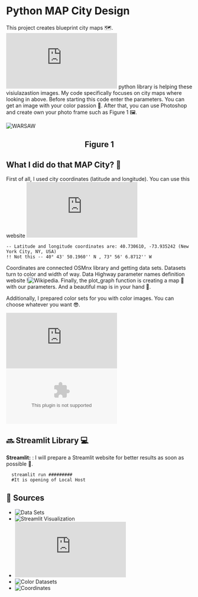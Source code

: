 # Python MAP City Design

This project creates blueprint city maps 🗺. ![OSMnx](https://osmnx.readthedocs.io/en/stable/user-reference.html) python library is helping these visiulazastion images. My code specifically focuses on city maps where looking in above. Before starting this code enter the parameters. You can get an image with your color passion 🔵. After that, you can use Photoshop and create own your photo frame such as Figure 1 🖼.

![WARSAW](https://github.com/Ybatuhan-EcoBooster/MapDesign/assets/110935969/3d6ea6c0-5337-48da-aabb-695325c743c3)

<h2 align="center">
Figure 1
</h2> 

## What I did do that MAP City? 🔎
First of all, I used city coordinates (latitude and longitude). You can use this website ![LatLong.net](https://www.latlong.net/place/new-york-city-ny-usa-1848.html) 
``` example
-- Latitude and longitude coordinates are: 40.730610, -73.935242 (New York City, NY, USA)
!! Not this -- 40° 43' 50.1960'' N , 73° 56' 6.8712'' W
```
Coordinates are connected OSMnx library and getting data sets. Datasets turn to color and width of way. Data Highway parameter names definition website !![Wikipedia](https://wiki.openstreetmap.org/wiki/Map_features). Finally, the plot_graph function is creating a map 🌇 with our parameters. And a beautiful map is in your hand 🤩.

Additionally, I prepared color sets for you with color images. You can choose whatever you want 😎.

![Colors HTML Table](https://github.com/Ybatuhan-EcoBooster/MapDesign/blob/main/Colors/styled_dataframe.html)
![Colors Excel Table](https://github.com/Ybatuhan-EcoBooster/MapDesign/blob/main/Colors/styled_dataframe.xlsx)

## 🔜 Streamlit Library 💻
**Streamlit:** : I will prepare a Streamlit website for better results as soon as possible 🤩.

```RUN COMMAND
  streamlit run #########
  #It is opening of Local Host
```

## 📌 Sources 
- ![Data Sets]([https://www.kaggle.com/competitions/new-shell-cashflow-datathon-2023/data](https://osmnx.readthedocs.io/en/stable/user-reference.html))
- ![Streamlit Visualization](https://docs.streamlit.io/)
- ![RGB](https://webcolors.readthedocs.io/en/latest/contents.html#webcolors.CSS3)
- ![Color Datasets](https://data.world/dilumr/color-names)
- ![Coordinates](https://www.latlong.net/)
